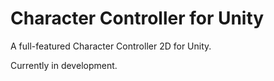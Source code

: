 # Character Controller for Unity

A full-featured Character Controller 2D for Unity.

Currently in development.
